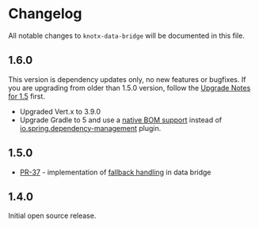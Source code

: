 # Changelog
All notable changes to `knotx-data-bridge` will be documented in this file.

## 1.6.0
This version is dependency updates only, no new features or bugfixes. If you are upgrading from older than 1.5.0 version, follow the [Upgrade Notes for 1.5](https://knotx.io/blog/release-1_5_0/) first.
- Upgraded Vert.x to 3.9.0
- Upgrade Gradle to 5 and use a [native BOM support](https://docs.gradle.org/current/userguide/upgrading_version_4.html#rel5.0:bom_import)
instead of [io.spring.dependency-management](https://plugins.gradle.org/plugin/io.spring.dependency-management) plugin.


## 1.5.0
- [PR-37](https://github.com/Knotx/knotx-data-bridge/pull/37) - implementation of [fallback handling](https://github.com/Cognifide/knotx/issues/466) in data bridge

## 1.4.0
Initial open source release.
